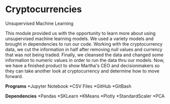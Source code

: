 # Cryptocurrencies
Unsupervised Machine Learning

This module provided us with the opportunity to learn more about using unsupervised machine learning models. We used a variety models and brought in dependencies to run our code. Working with the cryptocurrency data, we cut the information in half after removing null values and currency that was not being traded. Finally, we cleansed the data and changed some information to numeric values in order to run the data thru our models. Now, we have a finished product to show Martha's CEO and decisionmakers so they can take another look at cryptocurrency and determine how to move forward. 

**Programs**
*Jupyter Notebook
*CSV Files
*GitHub
*GitBash

**Dependencies**
*Pandas
*SKLearn
*KMeans
*Plotly
*StandardScaler
*PCA
